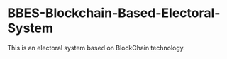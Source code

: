 # BBES-Blockchain-Based-Electoral-System
This is an electoral system based on BlockChain technology.
